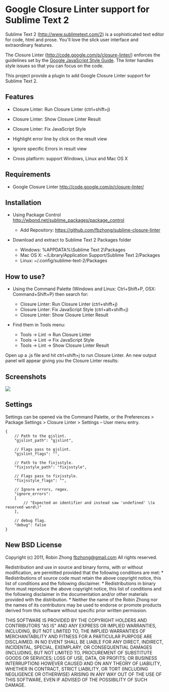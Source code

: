 Google Closure Linter support for Sublime Text 2
========================

Sublime Text 2 (http://www.sublimetext.com/2) is a sophisticated text editor for code, html and prose. You'll love the slick user interface and extraordinary features.

The Closure Linter (http://code.google.com/p/closure-linter/) enforces the guidelines set by the [Google JavaScript Style Guide](http://google-styleguide.googlecode.com/svn/trunk/javascriptguide.xml). The linter handles style issues so that you can focus on the code.

This project provide a plugin to add Google Closure Linter support for Sublime Text 2.

Features
-------------

- Closure Linter: Run Closure Linter (ctrl+shift+j)

- Closure Linter: Show Closure Linter Result

- Closure Linter: Fix JavaScript Style

- Highlight error line by click on the result view

- Ignore specific Errors in result view

- Cross platform: support Windows, Linux and Mac OS X

Requirements
-------------

- Google Closure Linter http://code.google.com/p/closure-linter/

Installation
-------------

- Using Package Control http://wbond.net/sublime_packages/package_control
    - Add Repository: https://github.com/fbzhong/sublime-closure-linter

- Download and extract to Sublime Text 2 Packages folder
    - Windows:  %APPDATA%\Sublime Text 2\Packages
    - Mac OS X: ~/Library/Application Support/Sublime Text 2/Packages
    - Linux:    ~/.config/sublime-text-2/Packages

How to use?
-------------

- Using the Command Palette (Windows and Linux: Ctrl+Shift+P, OSX: Command+Shift+P) then search for:
    - Closure Linter: Run Closure Linter   (ctrl+shift+j)
    - Closure Linter: Fix JavaScript Style (ctrl+alt+shift+j)
    - Closure Linter: Show Closure Linter Result

- Find them in Tools menu:
    - Tools -> Lint -> Run Closure Linter
    - Tools -> Lint -> Fix JavaScript Style
    - Tools -> Lint -> Show Closure Linter Result

Open up a .js file and hit ctrl+shift+j to run Closure Linter. An new output panel will appear giving you the Closure Linter results:

Screenshots
-------------

![](https://github.com/fbzhong/sublime-closure-linter/raw/master/images/screenshot.png)

Settings
-------------

Settings can be opened via the Command Palette, or the Preferences > Package Settings > Closure Linter > Settings – User menu entry.

    {
        // Path to the gjslint.
        "gjslint_path": "gjslint",

        // Flags pass to gjslint.
        "gjslint_flags": "",

        // Path to the fixjsstyle.
        "fixjsstyle_path": "fixjsstyle",

        // Flags pass to fixjsstyle.
        "fixjsstyle_flags": "",

        // Ignore errors, regex.
        "ignore_errors":
        [
            // "Expected an identifier and instead saw 'undefined' \(a reserved word\)"
        ],

        // debug flag.
        "debug": false
    }

New BSD License
-------------

Copyright (c) 2011, Robin Zhong <fbzhong@gmail.com>
All rights reserved.

Redistribution and use in source and binary forms, with or without
modification, are permitted provided that the following conditions are met:
    * Redistributions of source code must retain the above copyright
      notice, this list of conditions and the following disclaimer.
    * Redistributions in binary form must reproduce the above copyright
      notice, this list of conditions and the following disclaimer in the
      documentation and/or other materials provided with the distribution.
    * Neither the name of the Robin Zhong nor the
      names of its contributors may be used to endorse or promote products
      derived from this software without specific prior written permission.

THIS SOFTWARE IS PROVIDED BY THE COPYRIGHT HOLDERS AND CONTRIBUTORS "AS IS" AND
ANY EXPRESS OR IMPLIED WARRANTIES, INCLUDING, BUT NOT LIMITED TO, THE IMPLIED
WARRANTIES OF MERCHANTABILITY AND FITNESS FOR A PARTICULAR PURPOSE ARE
DISCLAIMED. IN NO EVENT SHALL <COPYRIGHT HOLDER> BE LIABLE FOR ANY
DIRECT, INDIRECT, INCIDENTAL, SPECIAL, EXEMPLARY, OR CONSEQUENTIAL DAMAGES
(INCLUDING, BUT NOT LIMITED TO, PROCUREMENT OF SUBSTITUTE GOODS OR SERVICES;
LOSS OF USE, DATA, OR PROFITS; OR BUSINESS INTERRUPTION) HOWEVER CAUSED AND
ON ANY THEORY OF LIABILITY, WHETHER IN CONTRACT, STRICT LIABILITY, OR TORT
(INCLUDING NEGLIGENCE OR OTHERWISE) ARISING IN ANY WAY OUT OF THE USE OF THIS
SOFTWARE, EVEN IF ADVISED OF THE POSSIBILITY OF SUCH DAMAGE.
